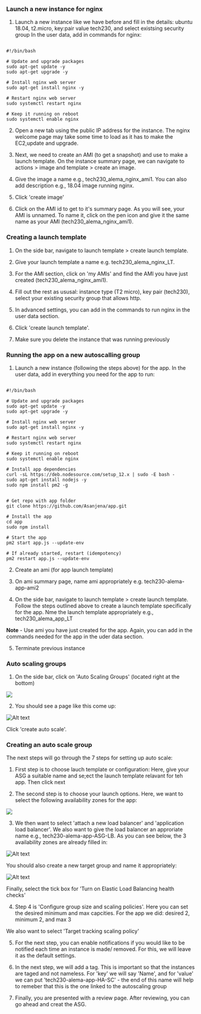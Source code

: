 
### Launch a new instance for nginx 

1. Launch a new instance like we have before and fill in the details: ubuntu 18.04, t2.micro, key:pair value tech230, and select existsing security group 
In the user data, add in commands for nginx:

```

#!/bin/bash

# Update and upgrade packages
sudo apt-get update -y
sudo apt-get upgrade -y

# Install nginx web server
sudo apt-get install nginx -y

# Restart nginx web server
sudo systemctl restart nginx

# Keep it running on reboot
sudo systemctl enable nginx

```

2. Open a new tab using the public IP address for the instance. The nginx welcome page may take some time to load as it has to make the EC2,update and upgrade.

3. Next, we need to create an AMI (to get a snapshot) and use to make a launch template. On the instance summary page, we can navigate to actions > image and template > create an image.

4. Give the image a name e.g., tech230_alema_nginx_ami1. You can also add  description e.g., 18.04 image running nginx.

5. Click 'create image'

6. Click on the AMI id to get to it's summary page. As you will see, your AMI is unnamed. To name it, click on the pen icon and give it the same name as your AMI (tech230_alema_nginx_ami1).

### Creating a launch template

1. On the side bar, navigate to launch template > create launch template.

2. Give your launch template a name e.g. tech230_alema_nginx_LT.

3. For the AMI section, click on 'my AMIs' and find the AMI you have just created (tech230_alema_nginx_ami1).

4. Fill out the rest as ususal: instance type (T2 micro), key pair (tech230), select your existing security group that allows http.

5. In advanced settings, you can add in the commands to run nginx in the user data section.

6. Click 'create launch template'.

7. Make sure you delete the instance that was running previously


### Running the app on a new autoscalling group

1. Launch a new instance (following the steps above) for the app. In the user data, add in everything you need for the app to run:

```

#!/bin/bash

# Update and upgrade packages
sudo apt-get update -y
sudo apt-get upgrade -y

# Install nginx web server
sudo apt-get install nginx -y

# Restart nginx web server
sudo systemctl restart nginx

# Keep it running on reboot
sudo systemctl enable nginx

# Install app dependencies
curl -sL https://deb.nodesource.com/setup_12.x | sudo -E bash -
sudo apt-get install nodejs -y
sudo npm install pm2 -g


# Get repo with app folder
git clone https://github.com/Asanjena/app.git

# Install the app
cd app
sudo npm install

# Start the app
pm2 start app.js --update-env

# If already started, restart (idempotency)
pm2 restart app.js --update-env

```

2. Create an ami (for app launch template)

3. On ami summary page, name ami appropriately e.g. tech230-alema-app-ami2

4. On the side bar, navigate to launch template > create launch template. Follow the steps outlined above to create a launch template specifically for the app. Nme the launch template appropriately e.g., tech230_alema_app_LT

**Note** - Use ami you have just created for the app. Again, you can add in the commands needed for the app in the uder data section. 

5. Terminate previous instance

### Auto scaling groups

1. On the side bar, click on 'Auto Scaling Groups' (located right at the bottom)

![](as_button.PNG)

2. You should see a page like this come up:

![Alt text](ASpage.PNG)

Click 'create auto scale'. 


### Creating an auto scale group

The next steps will go through the 7 steps for setting up auto scale:

1. First step is to choose lauch template or configuration: Here, give your ASG a suitable name and se;ect the launch template relavant for teh app. Then click next

2. The second step is to choose your launch options. Here, we want to select the following availability zones for the app:

![](availabillityzones.PNG)

3. We then want to select 'attach a new load balancer' and 'application load balancer'. We also want to give the load balancer an approriate name e.g., tech230-alema-app-ASG-LB. As you can see below, the 3 availability zones are already filled in:

![Alt text](LB.PNG)

You should also create a new target group and name it appropriately:

![Alt text](targetgroup.PNG)

Finally, select the tick box for 'Turn on Elastic Load Balancing health checks'


4. Step 4 is 'Configure group size and scaling policies'. Here you can set the desired minimum and max capcities. For the app we did: desired 2, minimum 2, and max 3

We also want to select 'Target tracking scaling policy'

5. For the next step, you can enable notifications if you would like to be notified each time an instance is made/ removed. For this, we will leave it as the default settings.

6. In the next step, we will add a tag. This is important so that the instances are taged and not nameless. For 'key' we will say 'Name', and for 'value' we can put 'tech230-alema-app-HA-SC' - the end of this name will help to remeber that this is the one linked to the autoscaling group

7. Finally, you are presented with a review page. After reviewing, you can go ahead and creat the ASG. 




